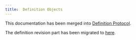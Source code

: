 ```yaml
---
title:  Definition Objects
---
```


This documentation has been merged into [Definition Protocol](./oam/x-definition).


The definition revision part has been migrated to [here](./x-def-version).
